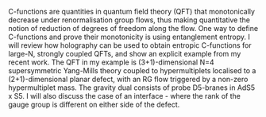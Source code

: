
C-functions are quantities in quantum field theory (QFT) that monotonically decrease under renormalisation group flows, thus making quantitative the notion of reduction of degrees of freedom along the flow. One way to define C-functions and prove their monotonicity is using entanglement entropy. I will review how holography can be used to obtain entropic C-functions for large-N, strongly coupled QFTs, and show an explicit example from my recent work. The QFT in my example is (3+1)-dimensional N=4 supersymmetric Yang-Mills theory coupled to hypermultiplets localised to a (2+1)-dimensional planar defect, with an RG flow triggered by a non-zero hypermultiplet mass. The gravity dual consists of probe D5-branes in AdS5 x S5. I will also discuss the case of an interface - where the rank of the gauge group is different on either side of the defect.